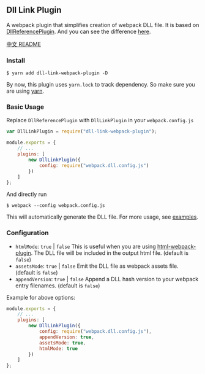 ## Dll Link Plugin

A webpack plugin that simplifies creation of webpack DLL file. It is based on [DllReferencePlugin](https://webpack.js.org/plugins/dll-plugin/#dllreferenceplugin). And you can see the difference [here](https://github.com/clinyong/dll-link-webpack-plugin/blob/master/why-use-dll-link.md).

[中文 README](https://github.com/clinyong/dll-link-webpack-plugin/blob/master/README-zh_CN.md)

### Install

```
$ yarn add dll-link-webpack-plugin -D
```

By now, this plugin uses `yarn.lock` to track dependency. So make sure you are using [yarn](https://yarnpkg.com/en/).

### Basic Usage

Replace `DllReferencePlugin` with `DllLinkPlugin` in your `webpack.config.js`

```js
var DllLinkPlugin = require("dll-link-webpack-plugin");

module.exports = {
    // ...
    plugins: [
        new DllLinkPlugin({
            config: require("webpack.dll.config.js")
        })
    ]
};
```

And directly run

```
$ webpack --config webpack.config.js
```

This will automatically generate the DLL file. For more usage, see [examples](https://github.com/clinyong/dll-link-webpack-plugin/tree/master/examples).

### Configuration

*   `htmlMode`: `true` | `false` This is useful when you are using [html-webpack-plugin](https://github.com/jantimon/html-webpack-plugin). The DLL file will be included in the output html file. (default is `false`)
*   `assetsMode`: `true` | `false` Emit the DLL file as webpack assets file. (default is `false`)
*   `appendVersion`: `true` | `false` Append a DLL hash version to your webpack entry filenames. (default is `false`)

Example for above options:

```js
module.exports = {
    // ...
    plugins: [
        new DllLinkPlugin({
            config: require("webpack.dll.config.js"),
            appendVersion: true,
            assetsMode: true,
            htmlMode: true
        })
    ]
};
```
